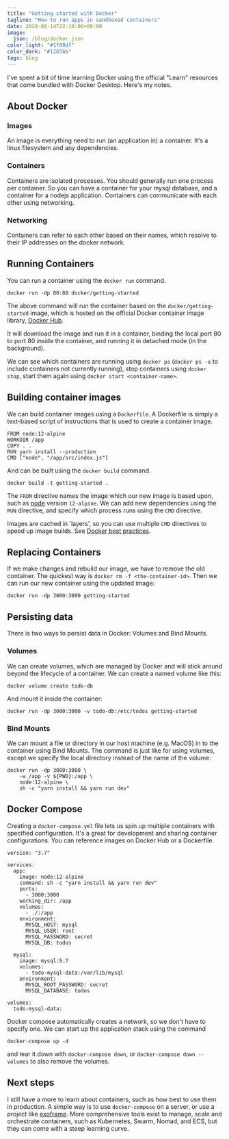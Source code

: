 ```yaml
---
title: "Getting started with Docker"
tagline: "How to run apps in sandboxed containers"
date: 2020-06-14T22:10:00+00:00
image:
  json: /blog/docker.json
color_light: "#1f88df"
color_dark: "#1265bb"
tags: blog
---
```


I've spent a bit of time learning Docker using the official "Learn" resources that come bundled with Docker Desktop. Here's my notes.

## About Docker

### Images
An image is everything need to run (an application in) a container. It's a linux filesystem and any dependencies.

### Containers
Containers are isolated processes. You should generally run one process per container. So you can have a container for your mysql database, and a container for a nodejs application. Containers can communicate with each other using networking.

### Networking
Containers can refer to each other based on their names, which resolve to their IP addresses on the docker network.

## Running Containers
You can run a container using the `docker run` command.

```
docker run -dp 80:80 docker/getting-started
```

The above command will run the container based on the `docker/getting-started` image, which is hosted on the official Docker container image library, [Docker Hub][1].

It will download the image and run it in a container, binding the local port 80 to port 80 inside the container, and running it in detached mode (in the background).

We can see which containers are running using `docker ps` (`docker ps -a` to include containers not currently running), stop containers using `docker stop`, start them again using  `docker start <container-name>`.

## Building container images
We can build container images using a `Dockerfile`. A Dockerfile is simply a text-based script of instructions that is used to create a container image.

```
FROM node:12-alpine
WORKDIR /app
COPY . .
RUN yarn install --production
CMD ["node", "/app/src/index.js"]
```

And can be built using the `docker build` command.

```
docker build -t getting-started .
```

The `FROM` directive names the image which our new image is based upon, such as [node][2] version `12-alpine`. We can add new dependencies using the `RUN` directive, and specify which process runs using the `CMD` directive.

Images are cached in 'layers', so you can use multiple `CMD` directives to speed up image builds. See [Docker best practices][3].

## Replacing Containers
If we make changes and rebuild our image, we have to remove the old container. The quickest way is `docker rm -f <the-container-id>`. Then we can run our new container using the updated image:

```
docker run -dp 3000:3000 getting-started
```

## Persisting data
There is two ways to persist data in Docker: Volumes and Bind Mounts.

### Volumes
We can create volumes, which are managed by Docker and will stick around beyond the lifecycle of a container. We can create a named volume like this:

```
docker volume create todo-db
```

And mount it inside the container:

```
docker run -dp 3000:3000 -v todo-db:/etc/todos getting-started
```

### Bind Mounts
We can mount a file or directory in our host machine (e.g. MacOS) in to the container using Bind Mounts. The command is just like for using volumes, except we specify the local directory instead of the name of the volume:

```
docker run -dp 3000:3000 \
    -w /app -v ${PWD}:/app \
    node:12-alpine \
    sh -c "yarn install && yarn run dev"
```

## Docker Compose
Creating a `docker-compose.yml` file lets us spin up multiple containers with specified configuration. It's a great for development and sharing container configurations. You can reference images on Docker Hub or a Dockerfile.

```
version: "3.7"

services:
  app:
    image: node:12-alpine
    command: sh -c "yarn install && yarn run dev"
    ports:
      - 3000:3000
    working_dir: /app
    volumes:
      - ./:/app
    environment:
      MYSQL_HOST: mysql
      MYSQL_USER: root
      MYSQL_PASSWORD: secret
      MYSQL_DB: todos

  mysql:
    image: mysql:5.7
    volumes:
      - todo-mysql-data:/var/lib/mysql
    environment: 
      MYSQL_ROOT_PASSWORD: secret
      MYSQL_DATABASE: todos

volumes:
  todo-mysql-data:
```

Docker compose automatically creates a network, so we don't have to specify one. We can start up the application stack using the command

```
docker-compose up -d
```

and tear it down with `docker-compose down`, or `docker-compose down --volumes` to also remove the volumes.

## Next steps
I still have a more to learn about containers, such as how best to use them in production. A simple way is to use `docker-compose` on a server, or use a project like [exoframe][4]. More comprehensive tools exist to manage, scale and orchestrate containers, such as Kubernetes, Swarm, Nomad, and ECS, but they can come with a steep learning curve.


[1]: https://hub.docker.com/
[2]: https://hub.docker.com/_/node/
[3]: https://docs.docker.com/develop/develop-images/dockerfile_best-practices/
[4]: https://github.com/exoframejs/exoframe
